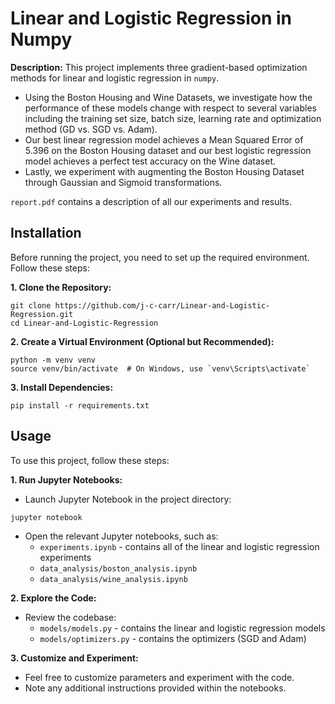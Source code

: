 # Linear and Logistic Regression in Numpy
**Description:** This project implements three gradient-based optimization methods for linear and logistic regression in `numpy`. 
* Using the Boston Housing and Wine Datasets, we investigate how the performance of these models change with respect to several variables including the training set size, batch size, learning rate and optimization method (GD vs. SGD vs. Adam).
* Our best linear regression model achieves a Mean Squared Error of 5.396 on the Boston Housing dataset and our best logistic regression model achieves a perfect test accuracy on the Wine dataset.
* Lastly, we experiment with augmenting the Boston Housing Dataset through Gaussian and Sigmoid transformations.
  
`report.pdf` contains a description of all our experiments and results.

## Installation
Before running the project, you need to set up the required environment. Follow these steps:

**1. Clone the Repository:**
```
git clone https://github.com/j-c-carr/Linear-and-Logistic-Regression.git
cd Linear-and-Logistic-Regression
```
**2. Create a Virtual Environment (Optional but Recommended):**
```
python -m venv venv
source venv/bin/activate  # On Windows, use `venv\Scripts\activate`
```
**3. Install Dependencies:**
```
pip install -r requirements.txt
```

## Usage
To use this project, follow these steps:

**1. Run Jupyter Notebooks:**
* Launch Jupyter Notebook in the project directory:
```
jupyter notebook
```
* Open the relevant Jupyter notebooks, such as:
  - `experiments.ipynb` - contains all of the linear and logistic regression experiments
  - `data_analysis/boston_analysis.ipynb`
  - `data_analysis/wine_analysis.ipynb`
  
**2. Explore the Code:**
* Review the codebase:
  - `models/models.py` - contains the linear and logistic regression models
  - `models/optimizers.py` - contains the optimizers (SGD and Adam)
 
**3. Customize and Experiment:**
* Feel free to customize parameters and experiment with the code.
* Note any additional instructions provided within the notebooks.
